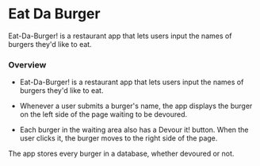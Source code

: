 # Eat Da Burger 
Eat-Da-Burger! is a restaurant app that lets users input the names of burgers they'd like to eat.


### Overview


   - Eat-Da-Burger! is a restaurant app that lets users      input the names of burgers they'd like to eat.

   - Whenever a user submits a burger's name, the app      displays the burger on the left side of the page        waiting to be devoured.

   - Each burger in the waiting area also has a Devour       it! button. When the user clicks it, the burger         moves to the right side of the page.

   The app stores every burger in a database, whether    devoured or not.
